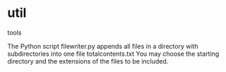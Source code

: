 # util
tools

The Python script filewriter.py appends all files in a directory with subdirectories into one file totalcontents.txt
You may choose the starting directory and the extensions of the files to be included.
